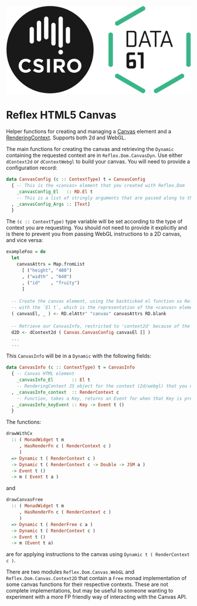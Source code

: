 ![CSIRO's Data61 Logo](https://raw.githubusercontent.com/qfpl/assets/master/data61-transparent-bg.png)

# Reflex HTML5 Canvas

Helper functions for creating and managing a [Canvas](https://developer.mozilla.org/en-US/docs/Web/HTML/Element/canvas) element and a [RenderingContext](https://developer.mozilla.org/en-US/docs/Web/API/HTMLCanvasElement/getContext). Supports both 2d and WebGL.

The main functions for creating the canvas and retrieving the ``Dynamic`` containing the requested context are in ``Reflex.Dom.CanvasDyn``. Use either ``dContext2d`` or ``dContextWebgl`` to build your canvas. You will need to provide a configuration record:

```haskell
data CanvasConfig (c :: ContextType) t = CanvasConfig
  { -- This is the <canvas> element that you created with Reflex.Dom
    _canvasConfig_El   :: RD.El t
    -- This is a list of stringly arguments that are passed along to the JavaScript 'getContext' function.
  , _canvasConfig_Args :: [Text]
  }
```
The ``(c :: ContextType)`` type variable will be set according to the type of context you are requesting. You should not need to provide it explicitly and is there to prevent you from passing WebGL instructions to a 2D canvas, and vice versa:

```haskell
exampleFoo = do
  let
    canvasAttrs = Map.fromList
      [ ("height", "480")
      , ("width" , "640")
      , ("id"    , "fruity")
      ]

  -- Create the canvas element, using the backticked el function so Reflex.Dom provides us
  -- with the `El t`, which is the representation of the <canvas> element.
  ( canvasEl, _ ) <- RD.elAttr' "canvas" canvasAttrs RD.blank

  -- Retrieve our CanvasInfo, restricted to 'context2d' because of the types! Yay! :D
  d2D <- dContext2d ( Canvas.CanvasConfig canvasEl [] )
  ...
  ...
```

This ``CanvasInfo`` will be in a ``Dynamic`` with the following fields:

```haskell
data CanvasInfo (c :: ContextType) t = CanvasInfo
  { -- Canvas HTML element
    _canvasInfo_El       :: El t
    -- RenderingContext JS object for the context (2d/webgl) that you can requested.
  , _canvasInfo_context  :: RenderContext c
    -- Function, takes a Key, returns an Event for when that Key is pressed on the Canvas element
  , _canvasInfo_keyEvent :: Key -> Event t ()
  }
```

The functions:
```haskell
drawWithCx
  :: ( MonadWidget t m
     , HasRenderFn c ( RenderContext c )
     )
  => Dynamic t ( RenderContext c )
  -> Dynamic t ( RenderContext c -> Double -> JSM a )
  -> Event t ()
  -> m ( Event t a )
```
and
```haskell
drawCanvasFree
  :: ( MonadWidget t m
     , HasRenderFn c ( RenderContext c )
     )
  => Dynamic t ( RenderFree c a )
  -> Dynamic t ( RenderContext c )
  -> Event t ()
  -> m (Event t a)
```
are for applying instructions to the canvas using ``Dynamic t ( RenderContext c )``.

There are two modules ``Reflex.Dom.Canvas.WebGL`` and ``Reflex.Dom.Canvas.Context2D`` that contain a ``Free`` monad implementation of some canvas functions for their respective contexts. These are not complete implementations, but may be useful to someone wanting to experiment with a more FP friendly way of interacting with the Canvas API.
